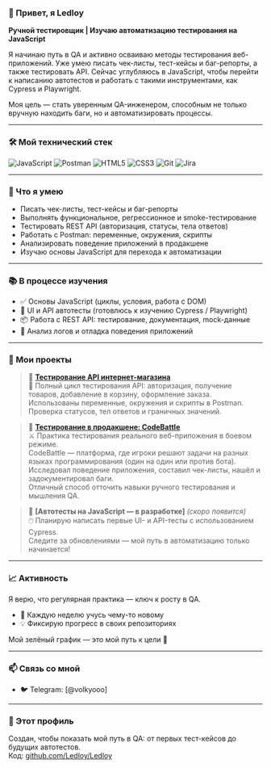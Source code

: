 ### 👋 Привет, я Ledloy  
**Ручной тестировщик | Изучаю автоматизацию тестирования на JavaScript**  

Я начинаю путь в QA и активно осваиваю методы тестирования веб-приложений. Уже умею писать чек-листы, тест-кейсы и баг-репорты, а также тестировать API. Сейчас углубляюсь в JavaScript, чтобы перейти к написанию автотестов и работать с такими инструментами, как Cypress и Playwright.  

Моя цель — стать уверенным QA-инженером, способным не только вручную находить баги, но и автоматизировать процессы.

---

### 🛠️ Мой технический стек  
![JavaScript](https://img.shields.io/badge/JavaScript-ES6+-F7DF1E?logo=javascript&logoColor=black)
![Postman](https://img.shields.io/badge/Postman-FF6C37?logo=postman&logoColor=white)
![HTML5](https://img.shields.io/badge/HTML5-E34F26?logo=html5&logoColor=white)
![CSS3](https://img.shields.io/badge/CSS3-1572B6?logo=css3&logoColor=white)
![Git](https://img.shields.io/badge/Git-F05032?logo=git&logoColor=white)
![Jira](https://img.shields.io/badge/Jira-0052CC?logo=jira&logoColor=white)

---

### 🎯 Что я умею  
- Писать чек-листы, тест-кейсы и баг-репорты  
- Выполнять функциональное, регрессионное и smoke-тестирование  
- Тестировать REST API (авторизация, статусы, тела ответов)  
- Работать с Postman: переменные, окружения, скрипты  
- Анализировать поведение приложений в продакшене  
- Изучаю основы JavaScript для перехода к автоматизации  

---

### 📚 В процессе изучения  
- ✅ Основы JavaScript (циклы, условия, работа с DOM)  
- 🔁 UI и API автотесты (готовлюсь к изучению Cypress / Playwright)  
- 📦 Работа с REST API: тестирование, документация, mock-данные  
- 🐞 Анализ логов и отладка поведения приложений  

---

### 📂 Мои проекты  

> 🔗 **[Тестирование API интернет-магазина](https://github.com/Ledloy/qa-engineer-project-84)**  
> 🛒 Полный цикл тестирования API: авторизация, получение товаров, добавление в корзину, оформление заказа.  
> Использованы переменные, окружения и скрипты в Postman. Проверка статусов, тел ответов и граничных значений.

> 🔗 **[Тестирование в продакшене: CodeBattle](https://github.com/Ledloy/qa-engineer-project-85)**  
> ⚔️ Практика тестирования реального веб-приложения в боевом режиме.  
> CodeBattle — платформа, где игроки решают задачи на разных языках программирования (один на один или против бота).  
> Исследовал поведение приложения, составил чек-листы, нашёл и задокументировал баги.  
> Отличный способ отточить навыки ручного тестирования и мышления QA.

> 🔗 **[Автотесты на JavaScript — в разработке]** *(скоро появится)*  
> 🖱️ Планирую написать первые UI- и API-тесты с использованием Cypress.  
> Следите за обновлениями — мой путь в автоматизацию только начинается!

---

### 📈 Активность  
Я верю, что регулярная практика — ключ к росту в QA.  
- 📝 Каждую неделю учусь чему-то новому  
- 💡 Фиксирую прогресс в своих репозиториях 

Мой зелёный график — это мой путь к цели 🌱

---

### 📫 Связь со мной  
- 🐦 Telegram: [@volkyooo] 
---

### 🎨 Этот профиль  
Создан, чтобы показать мой путь в QA: от первых тест-кейсов до будущих автотестов.  
Код: [github.com/Ledloy/Ledloy](https://github.com/Ledloy/Ledloy)  

